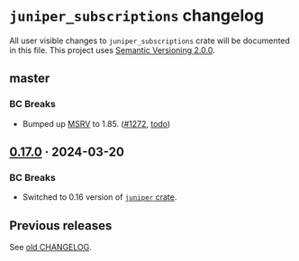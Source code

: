`juniper_subscriptions` changelog
=================================

All user visible changes to `juniper_subscriptions` crate will be documented in this file. This project uses [Semantic Versioning 2.0.0].




## master

### BC Breaks

- Bumped up [MSRV] to 1.85. ([#1272], [todo])

[#1272]: /../../pull/1272
[todo]: /../../commit/todo




## [0.17.0] · 2024-03-20
[0.17.0]: /../../tree/juniper_subscriptions-v0.17.0/juniper_subscriptions

### BC Breaks

- Switched to 0.16 version of [`juniper` crate].




## Previous releases

See [old CHANGELOG](/../../blob/juniper_subscriptions-v0.16.0/juniper_subscriptions/CHANGELOG.md).




[`juniper` crate]: https://docs.rs/juniper
[MSRV]: https://doc.rust-lang.org/cargo/reference/manifest.html#the-rust-version-field
[Semantic Versioning 2.0.0]: https://semver.org
